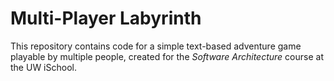 # Multi-Player Labyrinth

This repository contains code for a simple text-based adventure game playable by multiple people, created for the _Software Architecture_ course at the UW iSchool.

